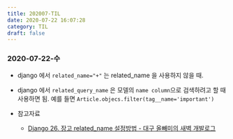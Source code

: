 ```yaml
---
title: 202007-TIL
date: 2020-07-22 16:07:28
category: TIL
draft: false
---
```


### 2020-07-22-수

- django 에서 `related_name="+"` 는 related_name 을 사용하지 않을 때.
- django 에서 `related_query_name` 은 모델의 `name column`으로 검색하려고 할 때 사용하면 됨. 예를 들면 `Article.objecs.filter(tag__name='important')`

- 참고자료
  - [Django 26. 장고 related_name 설정방법 - 대구 올빼미의 새벽 개발로그](https://fabl1106.github.io/django/2019/05/27/Django-26.-%EC%9E%A5%EA%B3%A0-related_name-%EC%84%A4%EC%A0%95%EB%B0%A9%EB%B2%95.html)
